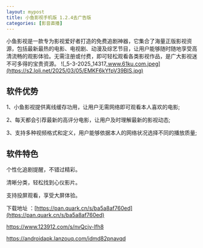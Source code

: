 ```yaml
---
layout: mypost
title: 小鱼影视手机版 1.2.4去广告版
categories: [影音直播]
---
```




小鱼影视是一款专为影视爱好者打造的免费追剧神器，它集合了海量正版影视资源，包括最新最热的电影、电视剧、动漫及综艺节目，让用户能够随时随地享受高清流畅的观影体验。无需注册或付费，即可轻松观看各类影视作品，是广大影视迷不可多得的宝贵资源。
![_5-3-2025_14317_www.61ku.com.jpeg](https://s2.loli.net/2025/03/05/EMKF6kYfpV39BIS.jpg)

## 软件优势
1、小鱼影视提供离线缓存功用，让用户无需网络即可观看本人喜欢的电影;

2、每天都会引荐最新的高评分电影，让用户及时理解最新的影视动态;

3、支持多种视频格式和定义，用户能够依据本人的网络状况选择不同的播放质量;

## 软件特色
个性化追剧提醒，不错过精彩。

清晰分类，轻松找到心仪影片。

支持投屏观看，享受大屏体验。

下载地址 ：[https://pan.quark.cn/s/ba5a8af760ed](https://pan.quark.cn/s/ba5a8af760ed)

https://www.123912.com/s/nvQcjv-lfh8

https://androidapk.lanzouq.com/idmd82pnavqd
